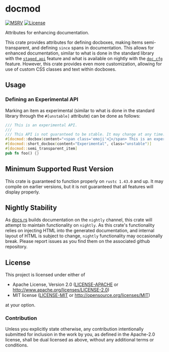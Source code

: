 # docmod

[![MSRV](https://img.shields.io/badge/rustc-1.43.0+-yellow.svg)](#minimum-supported-rust-version)
[![License](https://img.shields.io/crates/l/docmod)](#license)

Attributes for enhancing documentation.

This crate provides attributes for defining docboxes, making items semi-transparent, and defining
`since` spans in documentation. This allows for enhanced documentation, similar to what is done in
the standard library with the
[`staged_api`](https://doc.rust-lang.org/beta/unstable-book/language-features/staged-api.html)
feature and what is available on nightly with the
[`doc_cfg`](https://doc.rust-lang.org/beta/unstable-book/language-features/doc-cfg.html) feature.
However, this crate provides even more customization, allowing for use of custom CSS classes and
text within docboxes.

## Usage

### Defining an Experimental API
Marking an item as experimental (similar to what is done in the standard library through the
`#[unstable]` attribute) can be done as follows:

```rust
/// This is an experimental API.
///
/// This API is not guaranteed to be stable. It may change at any time.
#[docmod::docbox(content="<span class='emoji'>🔬</span> This is an experimental API.", class="unstable")]
#[docmod::short_docbox(content="Experimental", class="unstable")]
#[docmod::semi_transparent_item]
pub fn foo() {}
```

## Minimum Supported Rust Version
This crate is guaranteed to function properly on `rustc 1.43.0` and up. It may compile on earlier
versions, but it is not guaranteed that all features will display properly.

## Nightly Stability
As [docs.rs](https://docs.rs/) builds documentation on the `nightly` channel, this crate will
attempt to maintain functionality on `nightly`. As this crate's functionality relies on injecting
HTML into the generated documentation, and internal layout of HTML is subject to change, `nightly`
functionality may occasionally break. Please report issues as you find them on the associated github
repository.

## License
This project is licensed under either of

* Apache License, Version 2.0
([LICENSE-APACHE](https://github.com/Anders429/more_ranges/blob/HEAD/LICENSE-APACHE) or
http://www.apache.org/licenses/LICENSE-2.0)
* MIT license
([LICENSE-MIT](https://github.com/Anders429/more_ranges/blob/HEAD/LICENSE-MIT) or
http://opensource.org/licenses/MIT)

at your option.

### Contribution
Unless you explicitly state otherwise, any contribution intentionally submitted for inclusion in the work by you, as defined in the Apache-2.0 license, shall be dual licensed as above, without any additional terms or conditions.
